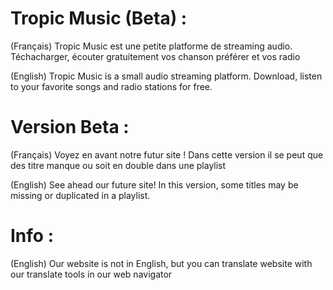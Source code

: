 # Tropic Music (Beta) :
(Français) Tropic Music est une petite platforme de streaming audio. Téchacharger, écouter gratuitement vos chanson préférer et vos radio

(English) Tropic Music is a small audio streaming platform. Download, listen to your favorite songs and radio stations for free.

# Version Beta :
(Français) Voyez en avant notre futur site ! Dans cette version il se peut que des titre manque ou soit en double dans une playlist

(English) See ahead our future site! In this version, some titles may be missing or duplicated in a playlist.
# Info :
(English) Our website is not in English, but you can translate website with our translate tools in our web navigator
